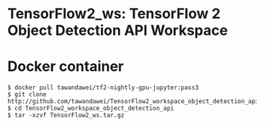 # TensorFlow2_ws: TensorFlow 2 Object Detection API Workspace

# Docker container
```
$ docker pull tawandawei/tf2-nightly-gpu-jupyter:pass3
$ git clone http://github.com/tawandawei/TensorFlow2_workspace_object_detection_api.git
$ cd TensorFlow2_workspace_object_detection_api
$ tar -xzvf TensorFlow2_ws.tar.gz
```
